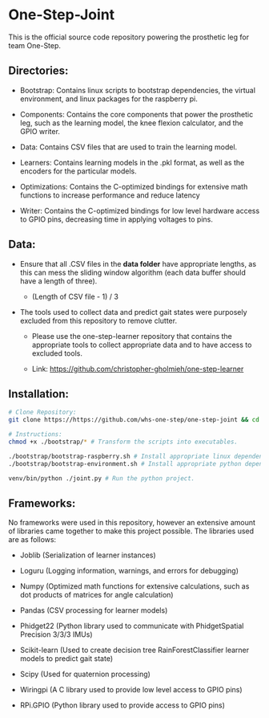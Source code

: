 # One-Step-Joint
This is the official source code repository powering the prosthetic leg for team One-Step.

## Directories:
- Bootstrap: Contains linux scripts to bootstrap dependencies, the virtual environment, and linux packages for the raspberry pi.

- Components: Contains the core components that power the prosthetic leg, such as the learning model, the knee flexion calculator, and the GPIO writer.

- Data: Contains CSV files that are used to train the learning model.

- Learners: Contains learning models in the .pkl format, as well as the encoders for the particular models.

- Optimizations: Contains the C-optimized bindings for extensive math functions to increase performance and reduce latency

- Writer: Contains the C-optimized bindings for low level hardware access to GPIO pins, decreasing time in applying voltages to pins.

## Data:
* Ensure that all .CSV files in the **data folder** have appropriate lengths, as this can mess the sliding window algorithm (each data buffer should have a length of three).
    * (Length of CSV file - 1) / 3

* The tools used to collect data and predict gait states were purposely excluded from this repository to remove clutter.
    * Please use the one-step-learner repository that contains the appropriate tools to collect appropriate data and to have access to excluded tools.

    * Link: https://github.com/christopher-gholmieh/one-step-learner

## Installation:
```bash
# Clone Repository:
git clone https://https://github.com/whs-one-step/one-step-joint && cd ./one-step-joint/

# Instructions:
chmod +x ./bootstrap/* # Transform the scripts into executables.

./bootstrap/bootstrap-raspberry.sh # Install appropriate linux dependencies.
./bootstrap/bootstrap-environment.sh # Install appropriate python dependencies and virtual environment.

venv/bin/python ./joint.py # Run the python project.
```

## Frameworks:
No frameworks were used in this repository, however an extensive amount of libraries came together to make this project possible. The libraries used are as follows:
- Joblib (Serialization of learner instances)
  
- Loguru (Logging information, warnings, and errors for debugging)

- Numpy (Optimized math functions for extensive calculations, such as dot products of matrices for angle calculation)

- Pandas (CSV processing for learner models)

- Phidget22 (Python library used to communicate with PhidgetSpatial Precision 3/3/3 IMUs)

- Scikit-learn (Used to create decision tree RainForestClassifier learner models to predict gait state)

- Scipy (Used for quaternion processing)

- Wiringpi (A C library used to provide low level access to GPIO pins)

- RPi.GPIO (Python library used to provide access to GPIO pins)
